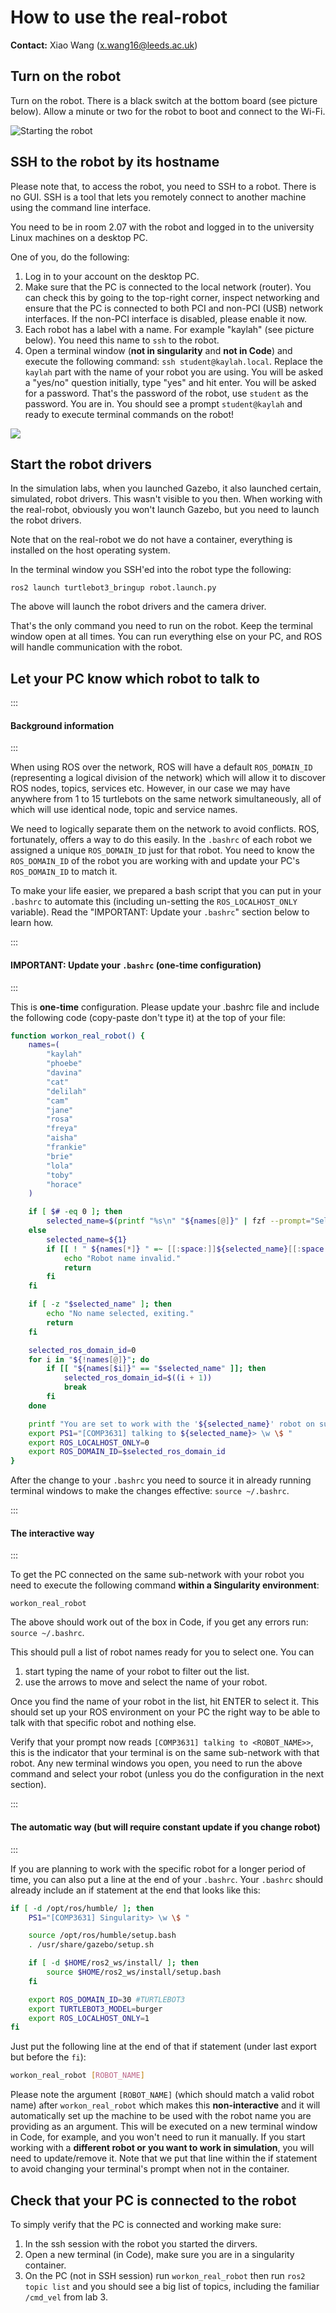 # How to use the real-robot

**Contact:** Xiao Wang (x.wang16@leeds.ac.uk)

## Turn on the robot

Turn on the robot. There is a black switch at the bottom board (see picture
below). Allow a minute or two for the robot to boot and connect to the Wi-Fi.

![Starting the robot](images/switch_real_robot.jpg)

## SSH to the robot by its hostname

Please note that, to access the robot, you need to SSH to a robot. There is no
GUI. SSH is a tool that lets you remotely connect to another machine using the
command line interface.

You need to be in room 2.07 with the robot and logged in to the university
Linux machines on a desktop PC.

One of you, do the following:
1. Log in to your account on the desktop PC.
2. Make sure that the PC is connected to the local network (router). You can
   check this by going to the top-right corner, inspect networking and ensure
   that the PC is connected to both PCI and non-PCI (USB) network interfaces.
   If the non-PCI interface is disabled, please enable it now.
3. Each robot has a label with a name. For example "kaylah" (see picture below). 
   You need this name to `ssh` to the robot. 
4. Open a terminal window (**not in singularity** and **not in Code**) and 
    execute the following command: `ssh student@kaylah.local`. Replace the `kaylah`
   part with the name of your robot you are using.
   You will be asked a "yes/no" question initially, type
   "yes" and hit enter. You will be asked for a password. That's the password
   of the robot, use `student` as the password. You are in. You should see a
   prompt `student@kaylah` and ready to execute terminal commands on the robot!


![](images/robot_name.jpg)

## Start the robot drivers

In the simulation labs, when you launched Gazebo, it also launched certain, 
simulated, robot
drivers. This wasn't visible to you then. When working with the real-robot,
obviously you won't launch Gazebo, but you need to launch the robot drivers.

Note that on the real-robot we do not have a container, everything is installed
on the host operating system. 

In the terminal window you SSH'ed into the robot type the following:

```
ros2 launch turtlebot3_bringup robot.launch.py
```

The above will launch the robot drivers and the camera driver. 

That's the only command you need to run on the robot. Keep the terminal window
open at all times. You can run everything else on your PC, and ROS will handle
communication with the robot.

## Let your PC know which robot to talk to

::: 
#### Background information
::: 

When using ROS over the network, ROS will have a default `ROS_DOMAIN_ID`
(representing a logical division of the network) which will allow it to
discover ROS nodes, topics, services etc. However, in our case we may have
anywhere from 1 to 15 turtlebots on the same network simultaneously, all of
which will use identical node, topic and service names. 

We need to logically separate them on the network to avoid conflicts. ROS,
fortunately, offers a way to do this easily. In the `.bashrc` of each robot we
assigned a unique `ROS_DOMAIN_ID` just for that robot. You need to know the
`ROS_DOMAIN_ID` of the robot you are working with and update your PC's
`ROS_DOMAIN_ID` to match it. 

To make your life easier, we prepared a bash script that you can put in your
`.bashrc` to automate this (including un-setting the `ROS_LOCALHOST_ONLY`
variable). Read the "IMPORTANT: Update your `.bashrc`" section below to learn
how.

::: 
#### IMPORTANT: Update your `.bashrc` (one-time configuration)
::: 

This is **one-time** configuration.
Please update your .bashrc file and include the following code (copy-paste don't
type it) at the top of your file:

```bash
function workon_real_robot() {
    names=(
        "kaylah"
        "phoebe"
        "davina"
        "cat"
        "delilah"
        "cam"
        "jane"
        "rosa"
        "freya"
        "aisha"
        "frankie"
        "brie"
        "lola"
        "toby"
        "horace"
    )

    if [ $# -eq 0 ]; then
        selected_name=$(printf "%s\n" "${names[@]}" | fzf --prompt="Select a robot name: ")
    else
        selected_name=${1}
        if [[ ! " ${names[*]} " =~ [[:space:]]${selected_name}[[:space:]] ]]; then
            echo "Robot name invalid."
            return
        fi
    fi

    if [ -z "$selected_name" ]; then
        echo "No name selected, exiting."
        return
    fi

    selected_ros_domain_id=0
    for i in "${!names[@]}"; do
        if [[ "${names[$i]}" == "$selected_name" ]]; then
            selected_ros_domain_id=$((i + 1))
            break
        fi
    done

    printf "You are set to work with the '${selected_name}' robot on sub-network $selected_ros_domain_id.\n"
    export PS1="[COMP3631] talking to ${selected_name}> \w \$ "
    export ROS_LOCALHOST_ONLY=0
    export ROS_DOMAIN_ID=$selected_ros_domain_id
}
```

After the change to your `.bashrc` you need to source it in already running
terminal windows to make the changes effective: `source ~/.bashrc`.

::: 
#### The interactive way
::: 

To get the PC connected on the same sub-network with your robot you need to
execute the following command **within a Singularity environment**:

```
workon_real_robot
```

The above should work out of the box in Code, if you get any errors run:
`source ~/.bashrc`.

This should pull a list of robot names ready for you to select one. You can
1. start typing the name of your robot to filter out the list.
2. use the arrows to move and select the name of your robot. 

Once you find the name of your robot in the list, hit ENTER to select it. This
should set up your ROS environment on your PC the right way to be able to talk
with that specific robot and nothing else. 

Verify that your prompt now reads `[COMP3631] talking to <ROBOT_NAME>>`, this
is the indicator that your terminal is on the same sub-network with that robot.
Any new terminal windows you open, you need to run the above command and select
your robot (unless you do the configuration in the next section).

::: 
#### The automatic way (but will require constant update if you change robot)
::: 

If you are planning to work with the specific robot for a longer period of time,
you can also put a line at the end of your `.bashrc`. Your `.bashrc` should
already include an if statement at the end that looks like this: 

```bash
if [ -d /opt/ros/humble/ ]; then
    PS1="[COMP3631] Singularity> \w \$ "

    source /opt/ros/humble/setup.bash
    . /usr/share/gazebo/setup.sh

    if [ -d $HOME/ros2_ws/install/ ]; then
        source $HOME/ros2_ws/install/setup.bash
    fi

    export ROS_DOMAIN_ID=30 #TURTLEBOT3
    export TURTLEBOT3_MODEL=burger
    export ROS_LOCALHOST_ONLY=1
fi
```

Just put the following line at the end of that if statement (under last export but before the `fi`):

```bash
workon_real_robot [ROBOT_NAME]
```

Please note the argument `[ROBOT_NAME]` (which should match a valid robot name)
after `workon_real_robot` which makes this **non-interactive** and it will
automatically set up the machine to be used with the robot name you are
providing as an argument. This will be executed on a new terminal window in
Code, for example, and you won't need to run it manually. If you start working
with a **different robot or you want to work in simulation**, you will need to
update/remove it. Note that we put that line within the if statement to avoid
changing your terminal's prompt when not in the container.

## Check that your PC is connected to the robot

To simply verify that the PC is connected and working make sure:

1. In the ssh session with the robot you started the dirvers.
2. Open a new terminal (in Code), make sure you are in a singularity container.
3. On the PC (not in SSH session) run `workon_real_robot` then run `ros2 topic list` 
and you should see a big list of topics, including the familiar `/cmd_vel` from lab 3.

